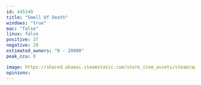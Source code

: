```yaml
---
id: 445140
title: "Smell Of Death"
windows: "true"
mac: "false"
linux: false
positive: 37
negative: 20
estimated_owners: "0 - 20000"
peak_ccu: 0

image: https://shared.akamai.steamstatic.com/store_item_assets/steam/apps/445140/header.jpg?t=1727800031
opinions:
---
```

